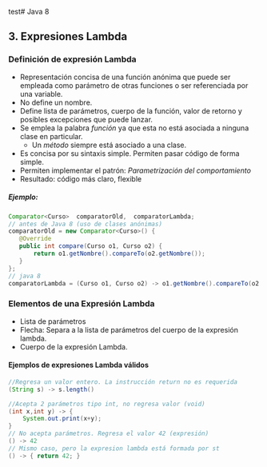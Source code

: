 test# Java 8
## 3. Expresiones Lambda

### Definición de expresión Lambda
* Representación concisa de una función anónima que puede ser  empleada como parámetro de otras funciones o ser referenciada por una variable.
* No define un nombre.
* Define lista de parámetros, cuerpo de la función, valor de retorno y posibles excepciones que puede lanzar.
* Se emplea la palabra *función* ya  que esta no está asociada a ninguna clase en particular.   
	* Un *método* siempre está asociado a una clase.
* Es concisa por su sintaxis simple. Permiten pasar código de forma simple.
* Permiten implementar el patrón: *Parametrización del comportamiento* 
* Resultado: código  más claro, flexible

##### Ejemplo:

```Java
Comparator<Curso>  comparatorOld,  comparatorLambda;
// antes de Java 8 (uso de clases anónimas)
comparatorOld = new Comparator<Curso>() {
   @Override
   public int compare(Curso o1, Curso o2) {
       return o1.getNombre().compareTo(o2.getNombre());
   }
};
// java 8
comparatorLambda = (Curso o1, Curso o2) -> o1.getNombre().compareTo(o2.getNombre());
```
### Elementos de una Expresión Lambda

* Lista de parámetros
* Flecha:  Separa a la lista de parámetros  del cuerpo de la expresión lambda.
* Cuerpo de la expresión Lambda.

#### Ejemplos de expresiones Lambda válidos
```Java  
//Regresa un valor entero. La instrucción return no es requerida
(String s) -> s.length()

//Acepta 2 parámetros tipo int, no regresa valor (void)
(int x,int y) -> {
	System.out.print(x+y);
}
// No acepta parámetros. Regresa el valor 42 (expresión)
() -> 42
// Mismo caso, pero la expresion lambda está formada por st
() -> { return 42; }
```
<!--stackedit_data:
eyJoaXN0b3J5IjpbLTE4NjY3MTEzMDUsOTkyNzYxMTE1LC0xND
E3MTU0MzM5XX0=
-->